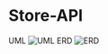 # Store-API
UML
![UML](https://github.com/user-attachments/assets/480c3079-6da5-4929-9089-de4116c9b7ca)
ERD
![ERD](https://github.com/user-attachments/assets/71fb829c-4d09-4078-99ee-185110e56856)
